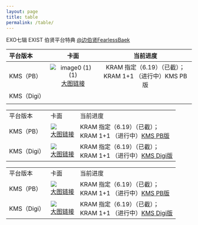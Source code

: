 ```yaml
---
layout: page
title: table
permalink: /table/
---
```



EXO七辑 EXIST 伯贤平台特典 [@边伯贤FearlessBaek](https://weibo.com/u/3694863325)

| 平台版本       | 卡面           | 当前进度  |
| :------------- |:-------------:| :-----:|
| KMS（PB）     | ![image0 (1) (1)](https://github.com/baekhyunee56/baekhyunee56.github.io/assets/74762744/b092d481-9085-4126-ba42-8a9ae9bd7e5b) <br>[大图链接](https://github.com/baekhyunee56/baekhyunee56.github.io/assets/137210713/1a0ca5a1-13e9-45aa-8822-875cf02769c6) | KRAM 指定（6.19）（已截）；<br> KRAM 1+1 （进行中）KMS PB版 |
| KMS（Digi）     |      |   |
|  |     |    |



<font size=2>

<div class="row">
    <div class="span4">
        <table>
          <tr>
            <td>平台版本</td>
            <td>卡面</td>
            <td>当前进度</td>
          </tr>
          <tr>
            <td>KMS（PB）<br></td>
            <td><img src="https://github.com/baekhyunee56/baekhyunee56.github.io/assets/74762744/b092d481-9085-4126-ba42-8a9ae9bd7e5b" /><br> <a href="https://github.com/baekhyunee56/baekhyunee56.github.io/assets/137210713/1a0ca5a1-13e9-45aa-8822-875cf02769c6">大图链接</a></td>
            <td>KRAM 指定（6.19）（已截）；<br> KRAM 1+1 （进行中）<a href="[https://github.com/baekhyunee56/baekhyunee56.github.io/assets/137210713/1a0ca5a1-13e9-45aa-8822-875cf02769c6](https://shop1382036085.v.weidian.com/item.html?itemID=6405689639)">KMS PB版</a></td>
          </tr>
          <tr>
            <td>KMS（Digi）<br></td>
            <td><img src="https://github.com/baekhyunee56/baekhyunee56.github.io/assets/74762744/b092d481-9085-4126-ba42-8a9ae9bd7e5b" /><br> <a href="https://github.com/baekhyunee56/baekhyunee56.github.io/assets/137210713/1a0ca5a1-13e9-45aa-8822-875cf02769c6">大图链接</a></td>
            <td>KRAM 指定（6.19）（已截）；<br> KRAM 1+1 （进行中）<a href="[https://github.com/baekhyunee56/baekhyunee56.github.io/assets/137210713/1a0ca5a1-13e9-45aa-8822-875cf02769c6](https://shop1382036085.v.weidian.com/item.html?itemID=6405681769)">KMS Digi版</a></td>
          </tr>
        </table>
    </div>
</div>
</font>


<font size=3>

<div class="row">
    <div class="span4">
        <table>
          <tr>
            <td>平台版本</td>
            <td>卡面</td>
            <td>当前进度</td>
          </tr>
          <tr>
            <td>KMS（PB）<br></td>
            <td><img src="https://github.com/baekhyunee56/baekhyunee56.github.io/assets/74762744/b092d481-9085-4126-ba42-8a9ae9bd7e5b" /><br> <a href="https://github.com/baekhyunee56/baekhyunee56.github.io/assets/137210713/1a0ca5a1-13e9-45aa-8822-875cf02769c6">大图链接</a></td>
            <td>KRAM 指定（6.19）（已截）；<br> KRAM 1+1 （进行中）<a href="[https://github.com/baekhyunee56/baekhyunee56.github.io/assets/137210713/1a0ca5a1-13e9-45aa-8822-875cf02769c6](https://shop1382036085.v.weidian.com/item.html?itemID=6405689639)">KMS PB版</a></td>
          </tr>
          <tr>
            <td>KMS（Digi）<br></td>
            <td><img src="https://github.com/baekhyunee56/baekhyunee56.github.io/assets/74762744/b092d481-9085-4126-ba42-8a9ae9bd7e5b" /><br> <a href="https://github.com/baekhyunee56/baekhyunee56.github.io/assets/137210713/1a0ca5a1-13e9-45aa-8822-875cf02769c6">大图链接</a></td>
            <td>KRAM 指定（6.19）（已截）；<br> KRAM 1+1 （进行中）<a href="[https://github.com/baekhyunee56/baekhyunee56.github.io/assets/137210713/1a0ca5a1-13e9-45aa-8822-875cf02769c6](https://shop1382036085.v.weidian.com/item.html?itemID=6405681769)">KMS Digi版</a></td>
          </tr>
        </table>
    </div>
</div>
</font>
